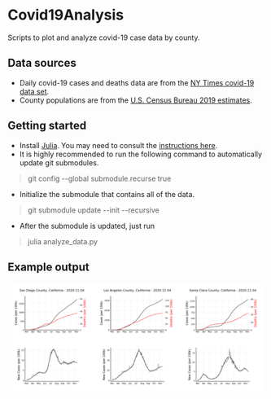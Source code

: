 # Covid19Analysis
Scripts to plot and analyze covid-19 case data by county.

## Data sources
* Daily covid-19 cases and deaths data are from the [NY Times covid-19 data set](https://github.com/nytimes/covid-19-data).
* County populations are from the [U.S. Census Bureau 2019 estimates](https://www.census.gov/data/tables/time-series/demo/popest/2010s-counties-total.html).

## Getting started
* Install [Julia](https://julialang.org). You may need to consult the [instructions here](https://julialang.org/downloads/platform/).
* It is highly recommended to run the following command to automatically update git submodules.
> git config --global submodule.recurse true
* Initialize the submodule that contains all of the data.
> git submodule update --init --recursive
* After the submodule is updated, just run
> julia analyze_data.py

## Example output
![Example plots of San Diego, Los Angeles, and Santa Clara counties](figures/example.png)

